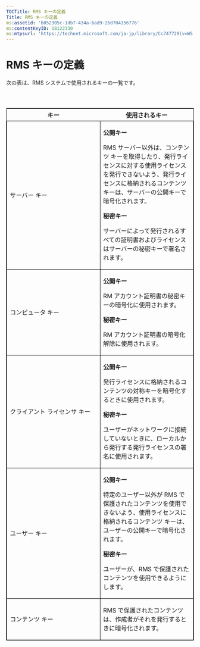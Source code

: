 ```yaml
---
TOCTitle: RMS キーの定義
Title: RMS キーの定義
ms:assetid: 'b052305c-1db7-434a-bad9-26d704156776'
ms:contentKeyID: 18122330
ms:mtpsurl: 'https://technet.microsoft.com/ja-jp/library/Cc747729(v=WS.10)'
---
```


RMS キーの定義
==============

次の表は、RMS システムで使用されるキーの一覧です。

###  

<p> </p>
<table style="border:1px solid black;">
<colgroup>
<col width="50%" />
<col width="50%" />
</colgroup>
<thead>
<tr class="header">
<th>キー</th>
<th>使用されるキー</th>
</tr>
</thead>
<tbody>
<tr class="odd">
<td style="border:1px solid black;"><p>サーバー キー</p></td>
<td style="border:1px solid black;"><p><strong>公開キー</strong></p>
<p>RMS サーバー以外は、コンテンツ キーを取得したり、発行ライセンスに対する使用ライセンスを発行できないよう、発行ライセンスに格納されるコンテンツ キーは、サーバーの公開キーで暗号化されます。</p>  
<p><strong>秘密キー</strong></p>
<p>サーバーによって発行されるすべての証明書およびライセンスはサーバーの秘密キーで署名されます。</p></td>
</tr>
<tr class="even">
<td style="border:1px solid black;"><p>コンピュータ キー</p></td>
<td style="border:1px solid black;"><p><strong>公開キー</strong></p>
<p>RM アカウント証明書の秘密キーの暗号化に使用されます。</p>  
<p><strong>秘密キー</strong></p>
<p>RM アカウント証明書の暗号化解除に使用されます。</p></td>
</tr>
<tr class="odd">
<td style="border:1px solid black;"><p>クライアント ライセンサ キー</p></td>
<td style="border:1px solid black;"><p><strong>公開キー</strong></p>
<p>発行ライセンスに格納されるコンテンツの対称キーを暗号化するときに使用されます。</p>  
<p><strong>秘密キー</strong></p>
<p>ユーザーがネットワークに接続していないときに、ローカルから発行する発行ライセンスの署名に使用されます。</p></td>
</tr>
<tr class="even">
<td style="border:1px solid black;"><p>ユーザー キー</p></td>
<td style="border:1px solid black;"><p><strong>公開キー</strong></p>
<p>特定のユーザー以外が RMS で保護されたコンテンツを使用できないよう、使用ライセンスに格納されるコンテンツ キーは、ユーザーの公開キーで暗号化されます。</p>  
<p><strong>秘密キー</strong></p>
<p>ユーザーが、RMS で保護されたコンテンツを使用できるようにします。</p></td>
</tr>
<tr class="odd">
<td style="border:1px solid black;"><p>コンテンツ キー</p></td>
<td style="border:1px solid black;"><p>RMS で保護されたコンテンツは、作成者がそれを発行するときに暗号化されます。</p></td>
</tr>  
</tbody>  
</table>
